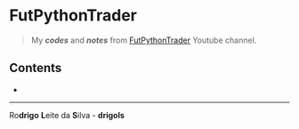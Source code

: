# FutPythonTrader

> My ***codes*** and ***notes*** from [FutPythonTrader](https://www.youtube.com/@futpythontrader/videos) Youtube channel.

## Contents

 - [](#)

---

Ro**drigo** **L**eite da **S**ilva - **drigols**
